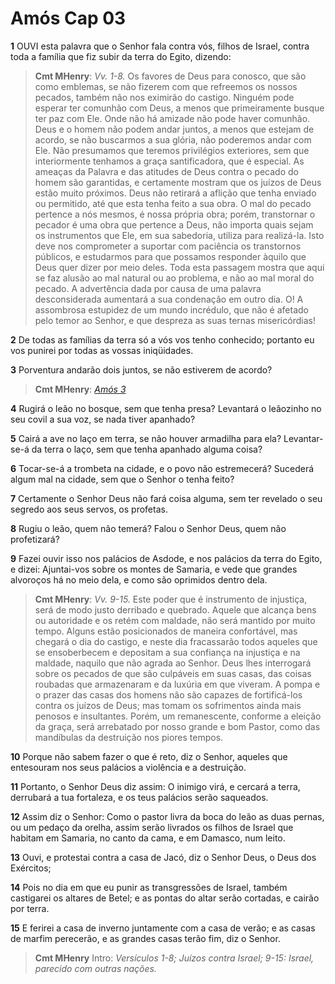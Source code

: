 # Amós Cap 03

**1** 	OUVI esta palavra que o Senhor fala contra vós, filhos de Israel, contra toda a família que fiz subir da terra do Egito, dizendo:

> **Cmt MHenry**: *Vv. 1-8.* Os favores de Deus para conosco, que são como emblemas, se não fizerem com que refreemos os nossos pecados, também não nos eximirão do castigo. Ninguém pode esperar ter comunhão com Deus, a menos que primeiramente busque ter paz com Ele. Onde não há amizade não pode haver comunhão. Deus e o homem não podem andar juntos, a menos que estejam de acordo, se não buscarmos a sua glória, não poderemos andar com Ele. Não presumamos que teremos privilégios exteriores, sem que interiormente tenhamos a graça santificadora, que é especial. As ameaças da Palavra e das atitudes de Deus contra o pecado do homem são garantidas, e certamente mostram que os juízos de Deus estão muito próximos. Deus não retirará a aflição que tenha enviado ou permitido, até que esta tenha feito a sua obra. O mal do pecado pertence a nós mesmos, é nossa própria obra; porém, transtornar o pecador é uma obra que pertence a Deus, não importa quais sejam os instrumentos que Ele, em sua sabedoria, utiliza para realizá-la. Isto deve nos comprometer a suportar com paciência os transtornos públicos, e estudarmos para que possamos responder àquilo que Deus quer dizer por meio deles. Toda esta passagem mostra que aqui se faz alusão ao mal natural ou ao problema, e não ao mal moral do pecado. A advertência dada por causa de uma palavra desconsiderada aumentará a sua condenação em outro dia. O! A assombrosa estupidez de um mundo incrédulo, que não é afetado pelo temor ao Senhor, e que despreza as suas ternas misericórdias!

**2** 	De todas as famílias da terra só a vós vos tenho conhecido; portanto eu vos punirei por todas as vossas iniqüidades.

**3** 	Porventura andarão dois juntos, se não estiverem de acordo?

> **Cmt MHenry**: *[Amós 3](../30A-Am/03.md#0)*

**4** 	Rugirá o leão no bosque, sem que tenha presa? Levantará o leãozinho no seu covil a sua voz, se nada tiver apanhado?

**5** 	Cairá a ave no laço em terra, se não houver armadilha para ela? Levantar-se-á da terra o laço, sem que tenha apanhado alguma coisa?

**6** 	Tocar-se-á a trombeta na cidade, e o povo não estremecerá? Sucederá algum mal na cidade, sem que o Senhor o tenha feito?

**7** 	Certamente o Senhor Deus não fará coisa alguma, sem ter revelado o seu segredo aos seus servos, os profetas.

**8** 	Rugiu o leão, quem não temerá? Falou o Senhor Deus, quem não profetizará?

**9** 	Fazei ouvir isso nos palácios de Asdode, e nos palácios da terra do Egito, e dizei: Ajuntai-vos sobre os montes de Samaria, e vede que grandes alvoroços há no meio dela, e como são oprimidos dentro dela.

> **Cmt MHenry**: *Vv. 9-15.* Este poder que é instrumento de injustiça, será de modo justo derribado e quebrado. Aquele que alcança bens ou autoridade e os retém com maldade, não será mantido por muito tempo. Alguns estão posicionados de maneira confortável, mas chegará o dia do castigo, e neste dia fracassarão todos aqueles que se ensoberbecem e depositam a sua confiança na injustiça e na maldade, naquilo que não agrada ao Senhor. Deus lhes interrogará sobre os pecados de que são culpáveis em suas casas, das coisas roubadas que armazenaram e da luxúria em que viveram. A pompa e o prazer das casas dos homens não são capazes de fortificá-los contra os juízos de Deus; mas tomam os sofrimentos ainda mais penosos e insultantes. Porém, um remanescente, conforme a eleição da graça, será arrebatado por nosso grande e bom Pastor, como das mandíbulas da destruição nos piores tempos.

**10** 	Porque não sabem fazer o que é reto, diz o Senhor, aqueles que entesouram nos seus palácios a violência e a destruição.

**11** 	Portanto, o Senhor Deus diz assim: O inimigo virá, e cercará a terra, derrubará a tua fortaleza, e os teus palácios serão saqueados.

**12** 	Assim diz o Senhor: Como o pastor livra da boca do leão as duas pernas, ou um pedaço da orelha, assim serão livrados os filhos de Israel que habitam em Samaria, no canto da cama, e em Damasco, num leito.

**13** 	Ouvi, e protestai contra a casa de Jacó, diz o Senhor Deus, o Deus dos Exércitos;

**14** 	Pois no dia em que eu punir as transgressões de Israel, também castigarei os altares de Betel; e as pontas do altar serão cortadas, e cairão por terra.

**15** 	E ferirei a casa de inverno juntamente com a casa de verão; e as casas de marfim perecerão, e as grandes casas terão fim, diz o Senhor.


> **Cmt MHenry** Intro: *Versículos 1-8; Juízos contra Israel; 9-15: Israel, parecido com outras nações.*